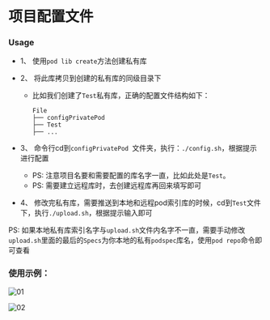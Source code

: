 # 项目配置文件
### Usage

- 1、 使用`pod lib create`方法创建私有库
- 2、 将此库拷贝到创建的私有库的同级目录下

	+ 比如我们创建了`Test`私有库，正确的配置文件结构如下：

		```
		File
		├── configPrivatePod
		├── Test
		├── ...
		```

- 3、 命令行cd到`configPrivatePod `文件夹，执行：`./config.sh`，根据提示进行配置

	+ PS:  注意项目名要和需要配置的库名字一直，比如此处是`Test`。
	+ PS:  需要建立远程库时，去创建远程库再回来填写即可

- 4、 修改完私有库，需要推送到本地和远程pod索引库的时候，cd到`Test`文件下，执行`./upload.sh`，根据提示输入即可



PS: 如果本地私有库索引名字与`upload.sh`文件内名字不一直，需要手动修改`upload.sh`里面的最后的`Specs`为你本地的私有`podspec`库名，使用`pod repo`命令即可查看

### 使用示例：
![01](https://note.youdao.com/yws/public/resource/1f13165024cdc4730cf2982957fca8e1/xmlnote/WEBRESOURCE73de7e7275585330bfc8e409761d1852/6265)

![02](https://note.youdao.com/yws/public/resource/1f13165024cdc4730cf2982957fca8e1/xmlnote/WEBRESOURCE8472290fa2238a45b1de1b43702a2797/6264)

